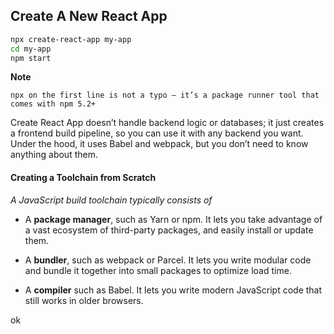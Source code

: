 ## Create A New React App


```bash
npx create-react-app my-app
cd my-app
npm start
```

**Note**

`npx on the first line is not a typo — it’s a package runner tool that comes with npm 5.2+`



Create React App doesn’t handle backend logic or databases; it just creates a frontend build pipeline,  so you can use it with any backend you want. Under the hood, it uses Babel and webpack, but you don’t need to know anything about them.


#### Creating a Toolchain from Scratch

*A JavaScript build toolchain typically consists of*

- A **package manager**, such as Yarn or npm. It lets you take advantage of a vast ecosystem of third-party packages, and easily install or update them.

- A **bundler**, such as webpack or Parcel. It lets you write modular code and bundle it together into small packages to optimize load time.

- A **compiler** such as Babel. It lets you write modern JavaScript code that still works in older browsers.


ok